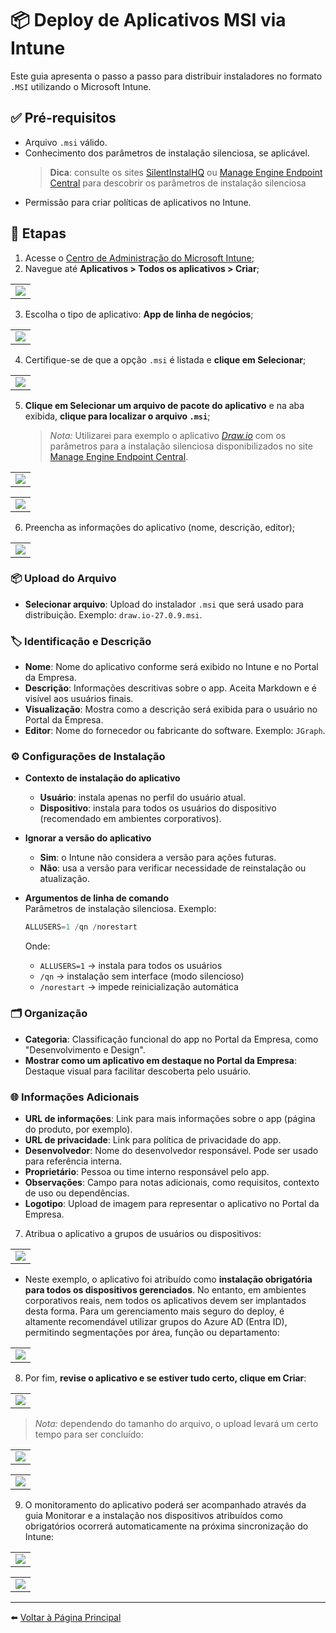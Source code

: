# 📦 Deploy de Aplicativos MSI via Intune

Este guia apresenta o passo a passo para distribuir instaladores no formato `.MSI` utilizando o Microsoft Intune.

## ✅ Pré-requisitos

- Arquivo `.msi` válido.
- Conhecimento dos parâmetros de instalação silenciosa, se aplicável.
   > **Dica**: consulte os sites [SilentInstalHQ](https://silentinstallhq.com/) ou [Manage Engine Endpoint Central](https://www.manageengine.com/products/desktop-central/software-installation/latest-software.html) para descobrir os parâmetros de instalação silenciosa
- Permissão para criar políticas de aplicativos no Intune.

## 🚀 Etapas

1. Acesse o [Centro de Administração do Microsoft Intune](https://intune.microsoft.com);
2. Navegue até **Aplicativos > Todos os aplicativos > Criar**;
<table>
  <tr>
    <td><img src="imagens/MSI-DEPLOY-01.png"></td>
  </tr>
</table>

3. Escolha o tipo de aplicativo: **App de linha de negócios**;
<table>
  <tr>
    <td><img src="imagens/MSI-DEPLOY-02.png"></td>
  </tr>
</table>

4. Certifique-se de que a opção `.msi` é listada e **clique em Selecionar**;
<table>
  <tr>
    <td><img src="imagens/MSI-DEPLOY-03.png"></td>
  </tr>
</table>

5. **Clique em Selecionar um arquivo de pacote do aplicativo** e na aba exibida, **clique para localizar o arquivo `.msi`**;
   > *Nota:* Utilizarei para exemplo o aplicativo *[Draw.io](https://get.diagrams.net/)* com os parâmetros para a instalação silenciosa disponibilizados no site [Manage Engine Endpoint Central](https://www.manageengine.com/products/desktop-central/software-installation/silent_install_Draw.io-(MSI)-(x64)-(26.1.1).html).
<table>
  <tr>
    <td><img src="imagens/MSI-DEPLOY-04.png"></td>
  </tr>
</table>
<table>
  <tr>
    <td><img src="imagens/MSI-DEPLOY-05.png"></td>
  </tr>
</table>

6. Preencha as informações do aplicativo (nome, descrição, editor);
<table>
  <tr>
    <td><img src="imagens/MSI-DEPLOY-06.png"></td>
  </tr>
</table>

### 📦 Upload do Arquivo

- **Selecionar arquivo**: Upload do instalador `.msi` que será usado para distribuição. Exemplo: `draw.io-27.0.9.msi`.

### 🏷️ Identificação e Descrição

- **Nome**: Nome do aplicativo conforme será exibido no Intune e no Portal da Empresa.
- **Descrição**: Informações descritivas sobre o app. Aceita Markdown e é visível aos usuários finais.
- **Visualização**: Mostra como a descrição será exibida para o usuário no Portal da Empresa.
- **Editor**: Nome do fornecedor ou fabricante do software. Exemplo: `JGraph`.

### ⚙️ Configurações de Instalação

- **Contexto de instalação do aplicativo**  
  - **Usuário**: instala apenas no perfil do usuário atual.  
  - **Dispositivo**: instala para todos os usuários do dispositivo (recomendado em ambientes corporativos).

- **Ignorar a versão do aplicativo**  
  - **Sim**: o Intune não considera a versão para ações futuras.  
  - **Não**: usa a versão para verificar necessidade de reinstalação ou atualização.

- **Argumentos de linha de comando**  
  Parâmetros de instalação silenciosa. Exemplo:
  ```powershell
  ALLUSERS=1 /qn /norestart
  ```
  Onde:
  - `ALLUSERS=1` → instala para todos os usuários  
  - `/qn` → instalação sem interface (modo silencioso)  
  - `/norestart` → impede reinicialização automática

### 🗂️ Organização

- **Categoria**: Classificação funcional do app no Portal da Empresa, como "Desenvolvimento e Design".
- **Mostrar como um aplicativo em destaque no Portal da Empresa**: Destaque visual para facilitar descoberta pelo usuário.

### 🌐 Informações Adicionais

- **URL de informações**: Link para mais informações sobre o app (página do produto, por exemplo).
- **URL de privacidade**: Link para política de privacidade do app.
- **Desenvolvedor**: Nome do desenvolvedor responsável. Pode ser usado para referência interna.
- **Proprietário**: Pessoa ou time interno responsável pelo app.
- **Observações**: Campo para notas adicionais, como requisitos, contexto de uso ou dependências.
- **Logotipo**: Upload de imagem para representar o aplicativo no Portal da Empresa.

7. Atribua o aplicativo a grupos de usuários ou dispositivos:
<table>
  <tr>
    <td><img src="imagens/MSI-DEPLOY-07.png"></td>
  </tr>
</table>

- Neste exemplo, o aplicativo foi atribuído como **instalação obrigatória para todos os dispositivos gerenciados**. No entanto, em ambientes corporativos reais, nem todos os aplicativos devem ser implantados desta forma. Para um gerenciamento mais seguro do deploy, é altamente recomendável utilizar grupos do Azure AD (Entra ID), permitindo segmentações por área, função ou departamento:
<table>
  <tr>
    <td><img src="imagens/MSI-DEPLOY-08.png"></td>
  </tr>
</table>

8. Por fim, **revise o aplicativo e se estiver tudo certo, clique em Criar**:
<table>
  <tr>
    <td><img src="imagens/MSI-DEPLOY-09.png"></td>
  </tr>
</table>

> *Nota:* dependendo do tamanho do arquivo, o upload levará um certo tempo para ser concluído:
<table>
  <tr>
    <td><img src="imagens/MSI-DEPLOY-10.png"></td>
  </tr>
</table>
<table>
  <tr>
    <td><img src="imagens/MSI-DEPLOY-11.png"></td>
  </tr>
</table>

9. O monitoramento do aplicativo poderá ser acompanhado através da guia Monitorar e a instalação nos dispositivos atribuídos como obrigatórios ocorrerá automaticamente na próxima sincronização do Intune:
<table>
  <tr>
    <td><img src="imagens/MSI-DEPLOY-12.png"></td>
  </tr>
</table>
<table>
  <tr>
    <td><img src="imagens/MSI-DEPLOY-13.png"></td>
  </tr>
</table>

---

⬅️ [Voltar à Página Principal](https://github.com/jardelsantos78/intune-deploy-apps/tree/main)
